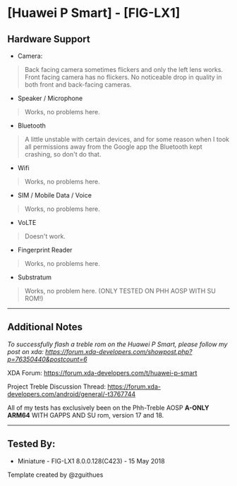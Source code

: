 # [Huawei P Smart] - [FIG-LX1]

## Hardware Support

* Camera:
> Back facing camera sometimes flickers and only the left lens works. Front facing camera has no flickers. No noticeable drop in quality in both front and back-facing cameras.

* Speaker / Microphone
> Works, no problems here.

* Bluetooth
> A little unstable with certain devices, and for some reason when I took all permissions away from the Google app the Bluetooth kept crashing, so don't do that.

* Wifi
> Works, no problems here.

* SIM / Mobile Data / Voice
> Works, no problems here.

* VoLTE
> Doesn't work.

* Fingerprint Reader
> Works, no problems here.

* Substratum
> Works, no problem here. (ONLY TESTED ON PHH AOSP WITH SU ROM!)

***
## Additional Notes

_To successfully flash a treble rom on the Huawei P Smart, please follow my post on xda: https://forum.xda-developers.com/showpost.php?p=76350440&postcount=6_

XDA Forum: https://forum.xda-developers.com/t/huawei-p-smart

Project Treble Discussion Thread: https://forum.xda-developers.com/android/general/-t3767744

All of my tests has exclusively been on the Phh-Treble AOSP **A-ONLY ARM64** WITH GAPPS AND SU rom, version 17 and 18.

***


## Tested By:
* Miniature - FIG-LX1 8.0.0.128(C423) - 15 May 2018

Template created by @zguithues